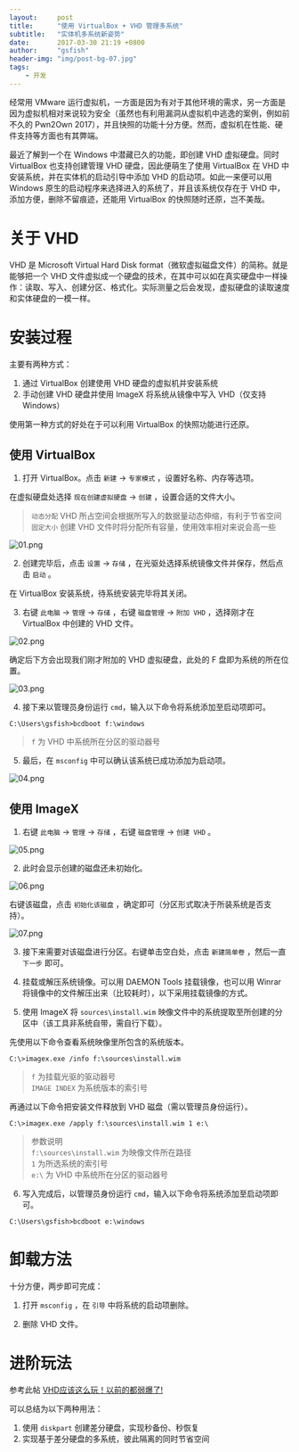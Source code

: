 ```yaml
---
layout:     post
title:      "使用 VirtualBox + VHD 管理多系统"
subtitle:   "实体机多系统新姿势"
date:       2017-03-30 21:19 +0800
author:     "gsfish"
header-img: "img/post-bg-07.jpg"
tags:
    - 开发
---
```



经常用 VMware 运行虚拟机，一方面是因为有对于其他环境的需求，另一方面是因为虚拟机相对来说较为安全（虽然也有利用漏洞从虚拟机中逃逸的案例，例如前不久的 Pwn2Own 2017），并且快照的功能十分方便。然而，虚拟机在性能、硬件支持等方面也有其弊端。

最近了解到一个在 Windows 中潜藏已久的功能，即创建 VHD 虚拟硬盘。同时 VirtualBox 也支持创建管理 VHD 硬盘，因此便萌生了使用 VirtualBox 在 VHD 中安装系统，并在实体机的启动引导中添加 VHD 的启动项。如此一来便可以用 Windows 原生的启动程序来选择进入的系统了，并且该系统仅存在于 VHD 中，添加方便，删除不留痕迹，还能用 VirtualBox 的快照随时还原，岂不美哉。

# 关于 VHD

VHD 是 Microsoft Virtual Hard Disk format（微软虚拟磁盘文件）的简称。就是能够把一个 VHD 文件虚拟成一个硬盘的技术，在其中可以如在真实硬盘中一样操作：读取、写入、创建分区、格式化。实际测量之后会发现，虚拟硬盘的读取速度和实体硬盘的一模一样。

# 安装过程

主要有两种方式：

1. 通过 VirtualBox 创建使用 VHD 硬盘的虚拟机并安装系统
2. 手动创建 VHD 硬盘并使用 ImageX 将系统从镜像中写入 VHD（仅支持 Windows）

使用第一种方式的好处在于可以利用 VirtualBox 的快照功能进行还原。

## 使用 VirtualBox

1) 打开 VirtualBox。点击 `新建` → `专家模式` ，设置好名称、内存等选项。

在虚拟硬盘处选择 `现在创建虚拟硬盘` → `创建` ，设置合适的文件大小。

> `动态分配` VHD 所占空间会根据所写入的数据量动态伸缩，有利于节省空间  
> `固定大小` 创建 VHD 文件时将分配所有容量，使用效率相对来说会高一些  

![01.png](/img/vhd-multi-os/01.png)

2) 创建完毕后，点击 `设置` → `存储` ，在光驱处选择系统镜像文件并保存，然后点击 `启动` 。

在 VirtualBox 安装系统，待系统安装完毕将其关闭。

3) 右键 `此电脑` → `管理` → `存储` ，右键 `磁盘管理` → `附加 VHD` ，选择刚才在 VirtualBox 中创建的 VHD 文件。

![02.png](/img/vhd-multi-os/02.png)

确定后下方会出现我们刚才附加的 VHD 虚拟硬盘，此处的 F 盘即为系统的所在位置。

![03.png](/img/vhd-multi-os/03.png)

4) 接下来以管理员身份运行 `cmd`，输入以下命令将系统添加至启动项即可。

```
C:\Users\gsfish>bcdboot f:\windows
```

> `f` 为 VHD 中系统所在分区的驱动器号

5) 最后，在 `msconfig` 中可以确认该系统已成功添加为启动项。

![04.png](/img/vhd-multi-os/04.png)

## 使用 ImageX

1) 右键 `此电脑` → `管理` → `存储` ，右键 `磁盘管理` → `创建 VHD` 。

![05.png](/img/vhd-multi-os/05.png)

2) 此时会显示创建的磁盘还未初始化。

![06.png](/img/vhd-multi-os/06.png)

右键该磁盘，点击 `初始化该磁盘` ，确定即可（分区形式取决于所装系统是否支持）。

![07.png](/img/vhd-multi-os/07.png)

3) 接下来需要对该磁盘进行分区。右键单击空白处，点击 `新建简单卷` ，然后一直 `下一步` 即可。

4) 挂载或解压系统镜像。可以用 DAEMON Tools 挂载镜像，也可以用 Winrar 将镜像中的文件解压出来（比较耗时），以下采用挂载镜像的方式。

5) 使用 ImageX 将 `sources\install.wim` 映像文件中的系统提取至所创建的分区中（该工具非系统自带，需自行下载）。

先使用以下命令查看系统映像里所包含的系统版本。

```
C:\>imagex.exe /info f:\sources\install.wim
```

> `f` 为挂载光驱的驱动器号  
> `IMAGE INDEX` 为系统版本的索引号  

再通过以下命令把安装文件释放到 VHD 磁盘（需以管理员身份运行）。

```
C:\>imagex.exe /apply f:\sources\install.wim 1 e:\
```

> 参数说明  
> `f:\sources\install.wim` 为映像文件所在路径  
> `1` 为所选系统的索引号  
> `e:\` 为 VHD 中系统所在分区的驱动器号  

6) 写入完成后，以管理员身份运行 `cmd`，输入以下命令将系统添加至启动项即可。

```
C:\Users\gsfish>bcdboot e:\windows
```

# 卸载方法

十分方便，两步即可完成：

1. 打开 `msconfig` ，在 `引导` 中将系统的启动项删除。

2. 删除 VHD 文件。

# 进阶玩法

参考此帖 [VHD应该这么玩！以前的都弱爆了!](http://tieba.baidu.com/p/3328948367)

可以总结为以下两种用法：

1. 使用 `diskpart` 创建差分硬盘，实现秒备份、秒恢复
2. 实现基于差分硬盘的多系统，彼此隔离的同时节省空间
